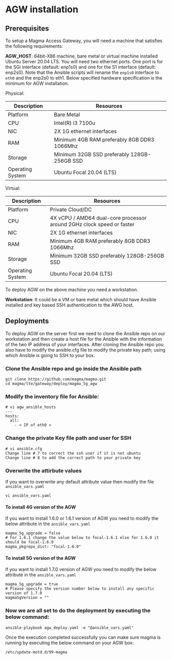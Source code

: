 # AGW installation

## Prerequisites

To setup a Magma Access Gateway, you will need a machine that satisfies the following requirements:

**AGW\_HOST**: 64bit-X86 machine, bare metal or virtual machine installed Ubuntu Server 20.04 LTS. You will need two ethernet ports. One port is for the SGi interface (default: enp1s0) and one for the S1 interface (default: enp2s0). Note that the Ansible scripts will rename the `enp1s0` interface to `eth0` and the enp2s0 to eth1. Below specified hardware specification is the minimum for AGW installation. 

Physical: 

| Description |  Resources |
| -------- | ----------- |
| Platform | Bare Metal |
|CPU | Intel(R) i3 7100u |
| NIC | 2X 1G ethernet interfaces |
| RAM | Minimum 4GB RAM preferably 8GB DDR3 1066Mhz |
| Storage | Minimum 32GB SSD preferably 128GB-256GB SSD |
| Operating System | Ubuntu Focal 20.04 (LTS) |

Virtual:

| Description |  Resources |
| -------- | ----------- |
| Platform | Private Cloud/DC |
|CPU | 4X vCPU / AMD64 dual-core processor around 2GHz clock speed or faster  |
| NIC | 2X 1G ethernet interfaces |
| RAM | Minimum 4GB RAM preferably 8GB DDR3 1066Mhz |
| Storage | Minimum 32GB SSD preferably 128GB-256GB SSD |
| Operating System | Ubuntu Focal 20.04 (LTS) |


To deploy AGW on the above machine you need a workstation. 

**Workstation**: It could be a VM or bare metal which should have Ansible installed and key based SSH authentication to the AWG host.

## Deployments

To deploy AGW on the server first we need to clone the Ansible repo on our workstation and then create a host file for the Ansible with the information of the two IP address of your interfaces. After cloning the Ansible repo you also have to modify the ansible.cfg file to modify the private key path; using which Ansible is going to SSH to your box.

### Clone the Ansible repo and go inside the Ansible path

```
git clone https://github.com/magma/magma.git
cd magma/lte/gateway/deploy/magma_5g_agw
```

### Modify the inventory file for Ansible:

```
# vi agw_ansible_hosts
---
hosts:
  all:
    - < IP of eth0 >
```

### Change the private Key file path and user for SSH
```
# vi ansible.cfg
Change line # 7 to correct the ssh user if it is not ubuntu 
Change line # 8 to add the correct path to your private key 
```
### Overwrite the attirbute values
If you want to overwrite any default attribute value then modify the file `ansible_vars.yaml`
```
vi ansible_vars.yaml
```
#### To install 4G version of the AGW 
If you want to install 1.6.0 or 1.6.1 version of AGW you need to modify the below attribute in the `ansible_vars.yaml`

```
magma_5g_upgrade = false
# For 1.6.1 change the value below to focal-1.6.1 else for 1.6.0 it should be focal-1.6.0
magma_pkgrepo_dist: "focal-1.6.0"
```

#### To install 5G version of the AGW
If you want to install 1.7.0 version of AGW you need to  modify the below attribute in the `ansible_vars.yaml`

```
magma_5g_upgrade = true
# Please specify the version number below to install any specific version of 1.7.0
magma5gVersion = ""
```

### Now we are all set to do the deployment by executing the below command:

```
ansible-playbook agw_deploy.yaml -e "@ansible_vars.yaml"
```

Once the execution completed successfully you can make sure magma is running by executing the below command on your AGW box:

```
/etc/update-motd.d/99-magma
```